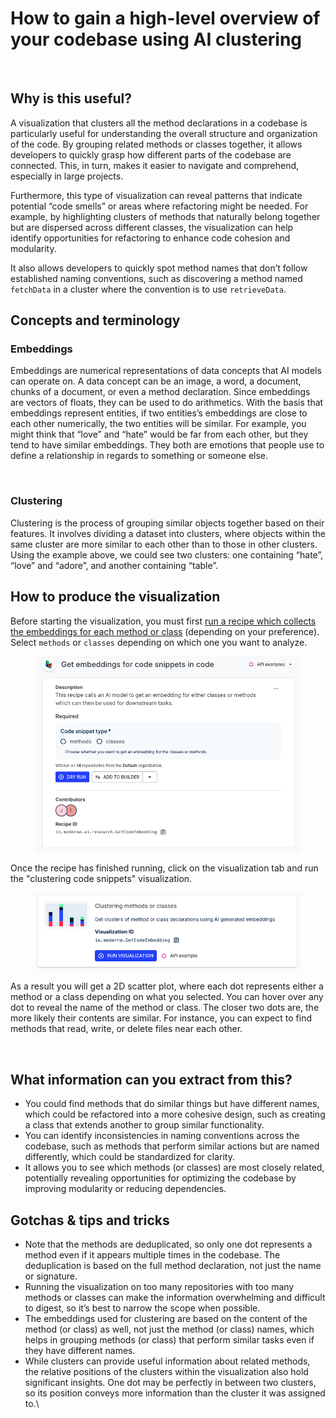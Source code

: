 # How to gain a high-level overview of your codebase using AI clustering

<figure><img src="../../../.gitbook/assets/clustering_methods.gif" alt=""><figcaption></figcaption></figure>

## Why is this useful?&#x20;

A visualization that clusters all the method declarations in a codebase is particularly useful for understanding the overall structure and organization of the code. By grouping related methods or classes together, it allows developers to quickly grasp how different parts of the codebase are connected. This, in turn, makes it easier to navigate and comprehend, especially in large projects.&#x20;

Furthermore, this type of visualization can reveal patterns that indicate potential “code smells” or areas where refactoring might be needed. For example, by highlighting clusters of methods that naturally belong together but are dispersed across different classes, the visualization can help identify opportunities for refactoring to enhance code cohesion and modularity.&#x20;

It also allows developers to quickly spot method names that don’t follow established naming conventions, such as discovering a method named `fetchData` in a cluster where the convention is to use `retrieveData`.

## Concepts and terminology

### Embeddings

Embeddings are numerical representations of data concepts that AI models can operate on. A data concept can be an image, a word, a document, chunks of a document, or even a method declaration. Since embeddings are vectors of floats, they can be used to do arithmetics. With the basis that embeddings represent entities, if two entities’s embeddings are close to each other numerically, the two entities will be similar. For example, you might think that “love” and “hate” would be far from each other, but they tend to have similar embeddings. They both are emotions that people use to define a relationship in regards to something or someone else.&#x20;

<figure><img src="https://lh7-rt.googleusercontent.com/docsz/AD_4nXd_nMwI-2zzXP2owUu25QhcKu267qySjyS1kaUfjmyb72Y1mVm8jtGrMowh7j9W2KFCfNtrRZ-iJDuePzzkXkGUhxxoFaOM4rHu3C3GHAGyjnqWA4A3Jq4qUgE3qRxepLkzs0hUFKqWNkvI289VsVRWNL_d?key=0rfyGw4SLZE5ORet2TfwJg" alt=""><figcaption></figcaption></figure>

### Clustering

Clustering is the process of grouping similar objects together based on their features. It involves dividing a dataset into clusters, where objects within the same cluster are more similar to each other than to those in other clusters. Using the example above, we could see two clusters: one containing “hate”, “love” and “adore”, and another containing “table”.

## How to produce the visualization

Before starting the visualization, you must first [run a recipe which collects the embeddings for each method or class](https://app.moderne.io/recipes/io.moderne.ai.research.GetCodeEmbedding) (depending on your preference). Select `methods` or `classes` depending on which one you want to analyze.

<figure><img src="../../../.gitbook/assets/image (6).png" alt=""><figcaption></figcaption></figure>

Once the recipe has finished running, click on the visualization tab and run the "clustering code snippets" visualization.&#x20;

<figure><img src="../../../.gitbook/assets/image (1) (1) (1).png" alt=""><figcaption></figcaption></figure>

As a result you will get a 2D scatter plot, where each dot represents either a method or a class depending on what you selected. You can hover over any dot to reveal the name of the method or class. The closer two dots are, the more likely their contents are similar. For instance, you can expect to find methods that read, write, or delete files near each other.&#x20;

<figure><img src="../../../.gitbook/assets/Screenshot 2024-08-12 at 5.09.12 PM.png" alt=""><figcaption></figcaption></figure>

## What information can you extract from this?

* You could find methods that do similar things but have different names, which could be refactored into a more cohesive design, such as creating a class that extends another to group similar functionality.
* You can identify inconsistencies in naming conventions across the codebase, such as methods that perform similar actions but are named differently, which could be standardized for clarity.
* It allows you to see which methods (or classes) are most closely related, potentially revealing opportunities for optimizing the codebase by improving modularity or reducing dependencies.

## Gotchas & tips and tricks

* Note that the methods are deduplicated, so only one dot represents a method even if it appears multiple times in the codebase. The deduplication is based on the full method declaration, not just the name or signature.
* Running the visualization on too many repositories with too many methods or classes can make the information overwhelming and difficult to digest, so it’s best to narrow the scope when possible.
* The embeddings used for clustering are based on the content of the method (or class) as well, not just the method (or class) names, which helps in grouping methods (or class) that perform similar tasks even if they have different names.
* While clusters can provide useful information about related methods, the relative positions of the clusters within the visualization also hold significant insights. One dot may be perfectly in between two clusters, so its position conveys more information than the cluster it was assigned to.\
